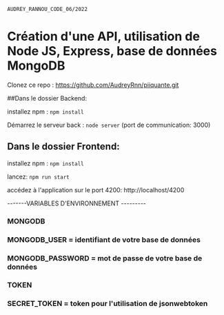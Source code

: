     AUDREY_RANNOU_CODE_06/2022

# Création d'une API, utilisation de Node JS, Express, base de données MongoDB

Clonez ce repo :
https://github.com/AudreyRnn/piiquante.git

##Dans le dossier Backend:

installez npm : `npm install `

Démarrez le serveur back : `node server` (port de communication: 3000)

## Dans le dossier Frontend:

installez npm : `npm install `

lancez: `npm run start `

accédez à l'application sur le port 4200: http://localhost/4200

-------VARIABLES D'ENVIRONNEMENT ---------

### MONGODB

### MONGODB_USER = identifiant de votre base de données

### MONGODB_PASSWORD = mot de passe de votre base de données

### TOKEN

### SECRET_TOKEN = token pour l'utilisation de jsonwebtoken
